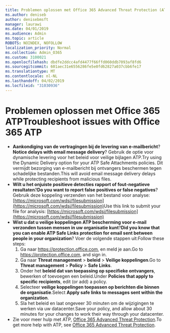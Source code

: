 ```yaml
---
title: Problemen oplossen met Office 365 Advanced Threat Protection (ATP)
ms.author: deniseb
author: denisebmsft
manager: laurawi
ms.date: 04/01/2019
ms.audience: Admin
ms.topic: article
ROBOTS: NOINDEX, NOFOLLOW
localization_priority: Normal
ms.collection: Admin_O365
ms.custom: 3100021
ms.openlocfilehash: dbdfe2ddcc4afd4477f66ffd060ddb7093af8fd6
ms.sourcegitcommit: 601aec31e6556286fe5e0fd62827a037cbb6fe17
ms.translationtype: MT
ms.contentlocale: nl-NL
ms.lasthandoff: 04/02/2019
ms.locfileid: "31030936"
---
```

# <a name="troubleshoot-issues-with-office-365-atp"></a><span data-ttu-id="89e8f-102">Problemen oplossen met Office 365 ATP</span><span class="sxs-lookup"><span data-stu-id="89e8f-102">Troubleshoot issues with Office 365 ATP</span></span>

- <span data-ttu-id="89e8f-103">**Aankondiging van de vertragingen bij de levering van e-mailbericht**?</span><span class="sxs-lookup"><span data-stu-id="89e8f-103">**Notice delays with email message delivery**?</span></span> <span data-ttu-id="89e8f-104">Gebruik de optie voor dynamische levering voor het beleid voor veilige bijlagen ATP.</span><span class="sxs-lookup"><span data-stu-id="89e8f-104">Try using the Dynamic Delivery option for your ATP Safe Attachments policies.</span></span> <span data-ttu-id="89e8f-105">Dit vermijdt bezorging van e-mailbericht bij ontvangers beschermen tegen schadelijke bestanden.</span><span class="sxs-lookup"><span data-stu-id="89e8f-105">This will avoid email message delivery delays while protecting recipients from malicious files.</span></span>
- <span data-ttu-id="89e8f-106">**Wilt u het onjuiste positieve detecties rapport of fout-negatieve resultaten**?</span><span class="sxs-lookup"><span data-stu-id="89e8f-106">**Do you want to report false positives or false negatives**?</span></span> <span data-ttu-id="89e8f-107">Gebruik deze koppeling verzenden van het bestand voor analyse:[https://microsoft.com/wdsi/filesubmission](https://microsoft.com/wdsi/filesubmission)</span><span class="sxs-lookup"><span data-stu-id="89e8f-107">Use this link to submit your file for analysis: [https://microsoft.com/wdsi/filesubmission](https://microsoft.com/wdsi/filesubmission)</span></span>
- <span data-ttu-id="89e8f-108">**Wist u dat u veilige koppelingen ATP bescherming voor e-mail verzonden tussen mensen in uw organisatie kunt**?</span><span class="sxs-lookup"><span data-stu-id="89e8f-108">**Did you know that you can enable ATP Safe Links protection for email sent between people in your organization**?</span></span> <span data-ttu-id="89e8f-109">Voer de volgende stappen uit:</span><span class="sxs-lookup"><span data-stu-id="89e8f-109">Follow these steps:</span></span>
    1. <span data-ttu-id="89e8f-110">Ga naar https://protection.office.com, en meld je aan.</span><span class="sxs-lookup"><span data-stu-id="89e8f-110">Go to https://protection.office.com, and sign in.</span></span>
    2. <span data-ttu-id="89e8f-111">Ga naar **Threat management** > **beleid** > **Veilige koppelingen**.</span><span class="sxs-lookup"><span data-stu-id="89e8f-111">Go to **Threat management** > **Policy** > **Safe Links**.</span></span>
    3. <span data-ttu-id="89e8f-112">Onder het **beleid dat van toepassing op specifieke ontvangers**, bewerken of toevoegen een beleid.</span><span class="sxs-lookup"><span data-stu-id="89e8f-112">Under **Policies that apply to specific recipients**, edit (or add) a policy.</span></span>
    4. <span data-ttu-id="89e8f-113">Selecteer **veilige koppelingen toepassen op berichten die binnen de organisatie**.</span><span class="sxs-lookup"><span data-stu-id="89e8f-113">Select **Apply safe links to messages sent within the organization**.</span></span>
    5. <span data-ttu-id="89e8f-114">Sla het beleid en laat ongeveer 30 minuten om de wijzigingen te werken via uw datacenter.</span><span class="sxs-lookup"><span data-stu-id="89e8f-114">Save your policy, and allow about 30 minutes for your changes to work their way through your datacenter.</span></span>
- <span data-ttu-id="89e8f-115">Zie voor meer hulp met ATP, [Office 365 Advanced Threat Protection](https://docs.microsoft.com/office365/securitycompliance/office-365-atp).</span><span class="sxs-lookup"><span data-stu-id="89e8f-115">To get more help with ATP, see [Office 365 Advanced Threat Protection](https://docs.microsoft.com/office365/securitycompliance/office-365-atp).</span></span>